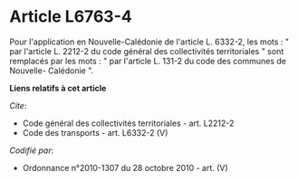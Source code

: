 # Article L6763-4

Pour l'application en Nouvelle-Calédonie de l'article L. 6332-2, les mots : " par l'article L. 2212-2 du code général des
collectivités territoriales " sont remplacés par les mots : " par l'article L. 131-2 du code des communes de Nouvelle-
Calédonie ".

**Liens relatifs à cet article**

_Cite_:

  - Code général des collectivités territoriales - art. L2212-2
  - Code des transports - art. L6332-2 (V)

_Codifié par_:

  - Ordonnance n°2010-1307 du 28 octobre 2010 - art. (V)
